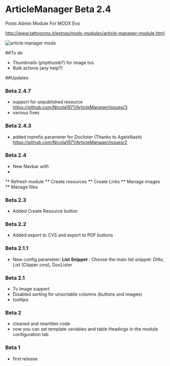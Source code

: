 # ArticleManager Beta 2.4
Posts Admin Module For MODX Evo

http://www.tattoocms.it/extras/modx-modules/article-manager-module.html

![article manager modx](https://github.com/Nicola1971/ArticleManager/blob/dev/screen.jpg)

##To do
* Thumbnails (phpthumb?) for image tvs
* Bulk actions (any help?)


##Updates

### Beta 2.4.7
* support for unpublished resource
https://github.com/Nicola1971/ArticleManager/issues/3
* various fixes

### Beta 2.4.3

* added tvprefix parameter for Doclister (Thanks to AgelxNash)
https://github.com/Nicola1971/ArticleManager/issues/2

### Beta 2.4

* New Navbar with
* 
** Refresh module
** Create resources 
** Create Links 
** Manage images 
** Manage files

### Beta 2.3
* Added Create Resource button

### Beta 2.2
* Added export to CVS and export to PDF buttons

### Beta 2.1.1
* New config parameter: **List Snippet** : Choose the main list snippet: Ditto, List (Clipper cms), DocLister

### Beta 2.1
* Tv Image support
* Disabled sorting for unsortable columns (buttons and images)
* tooltips

### Beta 2
* cleaned and rewritten code
* now you can set template variables and table Headings in the module configuration tab

### Beta 1
* first release
